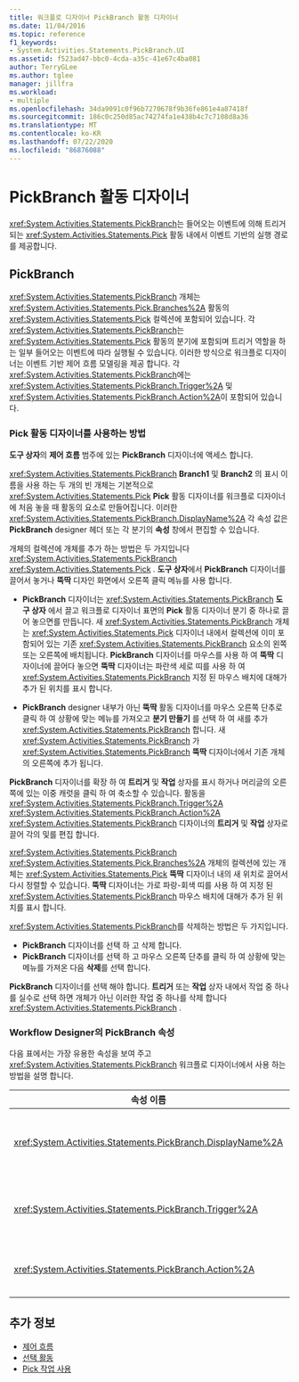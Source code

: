 ```yaml
---
title: 워크플로 디자이너 PickBranch 활동 디자이너
ms.date: 11/04/2016
ms.topic: reference
f1_keywords:
- System.Activities.Statements.PickBranch.UI
ms.assetid: f523ad47-bbc0-4cda-a35c-41e67c4ba081
author: TerryGLee
ms.author: tglee
manager: jillfra
ms.workload:
- multiple
ms.openlocfilehash: 34da9091c0f96b7270678f9b36fe861e4a87418f
ms.sourcegitcommit: 186c0c250d85ac74274fa1e438b4c7c7108d8a36
ms.translationtype: MT
ms.contentlocale: ko-KR
ms.lasthandoff: 07/22/2020
ms.locfileid: "86876088"
---
```

# <a name="pickbranch-activity-designer"></a>PickBranch 활동 디자이너

<xref:System.Activities.Statements.PickBranch>는 들어오는 이벤트에 의해 트리거되는 <xref:System.Activities.Statements.Pick> 활동 내에서 이벤트 기반의 실행 경로를 제공합니다.

## <a name="pickbranch"></a>PickBranch

<xref:System.Activities.Statements.PickBranch> 개체는 <xref:System.Activities.Statements.Pick.Branches%2A> 활동의 <xref:System.Activities.Statements.Pick> 컬렉션에 포함되어 있습니다. 각 <xref:System.Activities.Statements.PickBranch>는 <xref:System.Activities.Statements.Pick> 활동의 분기에 포함되며 트리거 역할을 하는 일부 들어오는 이벤트에 따라 실행될 수 있습니다. 이러한 방식으로 워크플로 디자이너는 이벤트 기반 제어 흐름 모델링을 제공 합니다. 각 <xref:System.Activities.Statements.PickBranch>에는 <xref:System.Activities.Statements.PickBranch.Trigger%2A> 및 <xref:System.Activities.Statements.PickBranch.Action%2A>이 포함되어 있습니다.

### <a name="how-to-use-the-pick-activity-designer"></a>Pick 활동 디자이너를 사용하는 방법

**도구 상자**의 **제어 흐름** 범주에 있는 **PickBranch** 디자이너에 액세스 합니다.

<xref:System.Activities.Statements.PickBranch> **Branch1** 및 **Branch2** 의 표시 이름을 사용 하는 두 개의 빈 개체는 기본적으로 <xref:System.Activities.Statements.Pick> **Pick** 활동 디자이너를 워크플로 디자이너에 처음 놓을 때 활동의 요소로 만들어집니다. 이러한 <xref:System.Activities.Statements.PickBranch.DisplayName%2A> 각 속성 값은 **PickBranch** designer 헤더 또는 각 분기의 **속성** 창에서 편집할 수 있습니다.

개체의 컬렉션에 개체를 추가 하는 방법은 두 가지입니다 <xref:System.Activities.Statements.PickBranch> <xref:System.Activities.Statements.Pick> . **도구 상자**에서 **PickBranch** 디자이너를 끌어서 놓거나 **뚝딱** 디자인 화면에서 오른쪽 클릭 메뉴를 사용 합니다.

- **PickBranch** 디자이너는 <xref:System.Activities.Statements.PickBranch> **도구 상자** 에서 끌고 워크플로 디자이너 표면의 **Pick** 활동 디자이너 분기 중 하나로 끌어 놓으면를 만듭니다. 새 <xref:System.Activities.Statements.PickBranch> 개체는 <xref:System.Activities.Statements.Pick> 디자이너 내에서 컬렉션에 이미 포함되어 있는 기존 <xref:System.Activities.Statements.PickBranch> 요소의 왼쪽 또는 오른쪽에 배치됩니다. **PickBranch** 디자이너를 마우스를 사용 하 여 **뚝딱** 디자이너에 끌어다 놓으면 **뚝딱** 디자이너는 파란색 세로 띠를 사용 하 여 <xref:System.Activities.Statements.PickBranch> 지정 된 마우스 배치에 대해가 추가 된 위치를 표시 합니다.

- **PickBranch** designer 내부가 아닌 **뚝딱** 활동 디자이너를 마우스 오른쪽 단추로 클릭 하 여 상황에 맞는 메뉴를 가져오고 **분기 만들기** 를 선택 하 여 새를 추가 <xref:System.Activities.Statements.PickBranch> 합니다. 새 <xref:System.Activities.Statements.PickBranch> 가 <xref:System.Activities.Statements.PickBranch> **뚝딱** 디자이너에서 기존 개체의 오른쪽에 추가 됩니다.

**PickBranch** 디자이너를 확장 하 여 **트리거** 및 **작업** 상자를 표시 하거나 머리글의 오른쪽에 있는 이중 캐럿을 클릭 하 여 축소할 수 있습니다. 활동을 <xref:System.Activities.Statements.PickBranch.Trigger%2A> <xref:System.Activities.Statements.PickBranch.Action%2A> <xref:System.Activities.Statements.PickBranch> 디자이너의 **트리거** 및 **작업** 상자로 끌어 각의 및를 편집 합니다.

<xref:System.Activities.Statements.PickBranch> <xref:System.Activities.Statements.Pick.Branches%2A> 개체의 컬렉션에 있는 개체는 <xref:System.Activities.Statements.Pick> **뚝딱** 디자이너 내의 새 위치로 끌어서 다시 정렬할 수 있습니다. **뚝딱** 디자이너는 가로 파랑-회색 띠를 사용 하 여 지정 된 <xref:System.Activities.Statements.PickBranch> 마우스 배치에 대해가 추가 된 위치를 표시 합니다.

<xref:System.Activities.Statements.PickBranch>를 삭제하는 방법은 두 가지입니다.

- **PickBranch** 디자이너를 선택 하 고 삭제 합니다.
- **PickBranch** 디자이너를 선택 하 고 마우스 오른쪽 단추를 클릭 하 여 상황에 맞는 메뉴를 가져온 다음 **삭제**를 선택 합니다.

**PickBranch** 디자이너를 선택 해야 합니다. **트리거** 또는 **작업** 상자 내에서 작업 중 하나를 실수로 선택 하면 개체가 아닌 이러한 작업 중 하나를 삭제 합니다 <xref:System.Activities.Statements.PickBranch> .

### <a name="pickbranch-properties-in-the-workflow-designer"></a>Workflow Designer의 PickBranch 속성

다음 표에서는 가장 유용한 속성을 보여 주고 <xref:System.Activities.Statements.PickBranch> 워크플로 디자이너에서 사용 하는 방법을 설명 합니다.

|속성 이름|필수|사용량|
|-|--------------|-|
|<xref:System.Activities.Statements.PickBranch.DisplayName%2A>|거짓|**PickBranch** 디자이너의 헤더에 표시 되는 이름입니다. 기본값은 분기입니다.<br /><br /> <xref:System.Activities.Activity.DisplayName%2A>은 꼭 필요하지 않더라도 사용하는 것이 좋습니다.|
|<xref:System.Activities.Statements.PickBranch.Trigger%2A>|True|각 <xref:System.Activities.Statements.PickBranch>에는 <xref:System.Activities.Statements.PickBranch.Trigger%2A>을 호출할 수 있는 <xref:System.Activities.Statements.PickBranch.Action%2A> 활동이 포함되어 있습니다.|
|<xref:System.Activities.Statements.PickBranch.Action%2A>|거짓|각 <xref:System.Activities.Statements.PickBranch>에는 트리거될 경우 실행되는 <xref:System.Activities.Statements.PickBranch.Action%2A>이 포함되어 있습니다.|

## <a name="see-also"></a>추가 정보

- [제어 흐름](../workflow-designer/control-flow-activity-designers.md)
- [선택 활동](/dotnet/framework/windows-workflow-foundation/pick-activity)
- [Pick 작업 사용](/dotnet/framework/windows-workflow-foundation/samples/using-the-pick-activity)